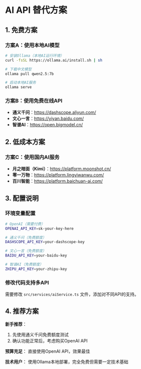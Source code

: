 # AI API 替代方案

## 1. 免费方案

### 方案A：使用本地AI模型
```bash
# 安装Ollama（本地AI运行环境）
curl -fsSL https://ollama.ai/install.sh | sh

# 下载中文模型
ollama pull qwen2.5:7b

# 启动本地AI服务
ollama serve
```

### 方案B：使用免费在线API
- **通义千问**：https://dashscope.aliyun.com/
- **文心一言**：https://yiyan.baidu.com/
- **智谱AI**：https://open.bigmodel.cn/

## 2. 低成本方案

### 方案C：使用国内AI服务
- **月之暗面（Kimi）**：https://platform.moonshot.cn/
- **零一万物**：https://platform.lingyiwanwu.com/
- **百川智能**：https://platform.baichuan-ai.com/

## 3. 配置说明

### 环境变量配置
```bash
# OpenAI（需要付费）
OPENAI_API_KEY=sk-your-key-here

# 通义千问（免费额度）
DASHSCOPE_API_KEY=your-dashscope-key

# 文心一言（免费额度）
BAIDU_API_KEY=your-baidu-key

# 智谱AI（免费额度）
ZHIPU_API_KEY=your-zhipu-key
```

### 修改代码支持多API
需要修改 `src/services/aiService.ts` 文件，添加对不同API的支持。

## 4. 推荐方案

**新手推荐**：
1. 先使用通义千问免费额度测试
2. 确认功能正常后，考虑购买OpenAI API

**预算充足**：
直接使用OpenAI API，效果最佳

**技术用户**：
使用Ollama本地部署，完全免费但需要一定技术基础

